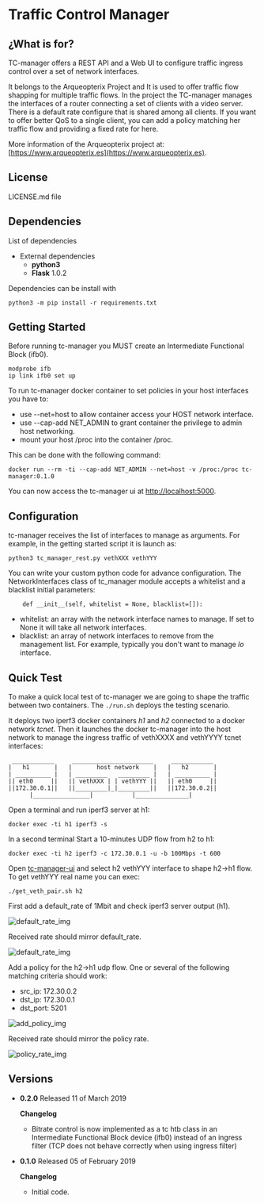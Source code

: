 # Traffic Control Manager
 
 
## ¿What is for?
TC-manager offers a REST API and a Web UI to configure traffic ingress control over a set of network interfaces.

It belongs to the Arqueopterix Project and It is used to offer traffic flow shapping for multiple traffic flows.
In the project the TC-manager manages the interfaces of a router connecting a set of clients with a video server.
There is a default rate configure that is shared among all clients. If you want to offer better QoS to a single client,
you can add a policy matching her traffic flow and providing a fixed rate for here.   

More information of the Arqueopterix project at: [https://www.arqueopterix.es](https://www.arqueopterix.es).
 
## License
LICENSE.md file
 
  
## Dependencies
List of dependencies
- External dependencies
    * **python3**
    * **Flask** 1.0.2
    
Dependencies can be install with
 
```python3 -m pip install -r requirements.txt```
  
## Getting Started

Before running tc-manager you MUST create an Intermediate Functional Block (ifb0). 

 ``` 
 modprobe ifb
 ip link ifb0 set up
 ```
 
To run tc-manager docker container to set policies in your host interfaces you have to:

 - use --net=host to allow container access your HOST network interface.
 - use --cap-add NET_ADMIN to grant container the privilege to admin host networking.
 - mount your host /proc into the container /proc.

This can be done with the following command:

```
docker run --rm -ti --cap-add NET_ADMIN --net=host -v /proc:/proc tc-manager:0.1.0 
```

You can now access the tc-manager ui at [http://localhost:5000](http://localhost:5000).


## Configuration
tc-manager receives the list of interfaces to manage as arguments.
For example, in the getting started script it is launch as:
```
python3 tc_manager_rest.py vethXXX vethYYY
```

You can write your custom python code for advance configuration. The NetworkInterfaces class of tc_manager module accepts a whitelist and a blacklist initial parameters:
```
    def __init__(self, whitelist = None, blacklist=[]):
```
- whitelist: an array with the network interface names to manage. If set to None it will take all network interfaces.
- blacklist: an array of network interfaces to remove from the management list. For example, typically you don't want to manage *lo* interface.
 

## Quick Test
To make a quick local test of tc-manager we are going to shape the traffic between two containers.
The ```./run.sh``` deploys the testing scenario.

It deploys two iperf3 docker containers *h1* and *h2* connected to a docker network *tcnet*.
Then it launches the docker tc-manager into the host network to manage the ingress traffic of vethXXXX and vethYYYY tcnet interfaces:

```
 ____________     _______________________     ____________
|   h1       |   |       host network    |   |   h2       |
| __________ |   | _________   _________ |   | __________ |
|| eth0     ||   || vethXXX | | vethYYY ||   || eth0     ||
||172.30.0.1||   ||_________|_|_________||   ||172.30.0.2||
      |________________|           |_______________|

``` 
Open a terminal and run iperf3 server at h1: 

`docker exec -ti h1 iperf3 -s`

In a second terminal Start a 10-minutes UDP flow from h2 to h1: 

`docker exec -ti h2 iperf3 -c 172.30.0.1 -u -b 100Mbps -t 600`

Open [tc-manager-ui](http://localhost:5000) and select h2 vethYYY interface to shape h2->h1 flow.
To get vethYYY real name you can exec:

```
./get_veth_pair.sh h2
```

First add a default_rate of 1Mbit and check iperf3 server output (h1).

![default_rate_img](images/default_rate.png)

Received rate should mirror default_rate.

![default_rate_img](images/iperf3_default_rate_1.png)

Add a policy for the h2->h1 udp flow. One or several of the following matching criteria should work:
- src_ip: 172.30.0.2
- dst_ip: 172.30.0.1
- dst_port: 5201

![add_policy_img](images/add_policy.png)

Received rate should mirror the policy rate.

![policy_rate_img](images/iperf3_add_policy_1.png)

## Versions

- **0.2.0**
Released 11 of March 2019
 
  **Changelog**
 
  - Bitrate control is now implemented as a tc htb class in an Intermediate Functional Block device (ifb0) instead of 
  an ingress filter (TCP does not behave correctly when using ingress filter)
 
- **0.1.0**
Released 05 of February 2019
 
  **Changelog**
 
  - Initial code.
